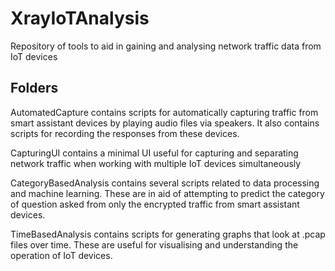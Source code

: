 # XrayIoTAnalysis

Repository of tools to aid in gaining and analysing network traffic data from IoT devices

## Folders 

AutomatedCapture contains scripts for automatically capturing traffic from smart assistant devices by playing audio files via speakers. It also contains scripts for recording the responses from these devices.

CapturingUI contains a minimal UI useful for capturing and separating network traffic when working with multiple IoT devices simultaneously

CategoryBasedAnalysis contains several scripts related to data processing and machine learning. These are in aid of attempting to predict the category of question asked from only the encrypted traffic from smart assistant devices. 

TimeBasedAnalysis contains scripts for generating graphs that look at .pcap files over time. These are useful for visualising and understanding the operation of IoT devices. 